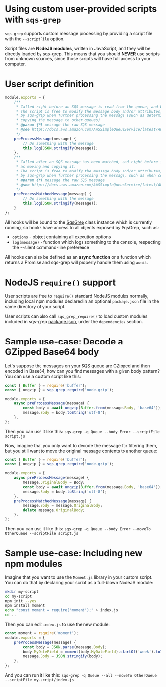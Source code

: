# Using custom user-provided scripts with `sqs-grep`
`sqs-grep` supports custom message processing by providing a script file with the `--scriptFile` option.

Script files are **NodeJS modules**, written in JavaScript, and they will be directly loaded by sqs-grep.
This means that you should **NEVER** use scripts from unknown sources, since those scripts will have
full access to your computer.

# User script definition

```js
module.exports = {
    /**
     * Called right before an SQS message is read from the queue, and before any further processing is done.
     * The script is free to modify the message body and/or attributes, and those changes will be considered
     * by sqs-grep when further processing the message (such as determining wether it is a match or not, and
     * copying the message to other queues)
     * @param {*} message the raw SQS message
     * @see https://docs.aws.amazon.com/AWSSimpleQueueService/latest/APIReference/API_Message.html
     */
    preProcessMessage(message) {
        // Do something with the message
        this.log(JSON.stringify(message));
    },
    /**
     * Called after an SQS message has been matched, and right before it is processed for further actions such
     * as moving and copying it.
     * The script is free to modify the message body and/or attributes, and those changes will be considered
     * by sqs-grep when further processing the message, such as when copying the message to other queues
     * @param {*} message the raw SQS message
     * @see https://docs.aws.amazon.com/AWSSimpleQueueService/latest/APIReference/API_Message.html
     */
    preProcessMatchedMessage(message) {
        // Do something with the message
        this.log(JSON.stringify(message));
    }
};
```

All hooks will be bound to the [SqsGrep](https://github.com/rodrigozr/sqs-grep/blob/master/src/sqs-grep.js) class instance which is currently running, so hooks have access to all objects exposed by SqsGrep, such as:
* `options` - object containing all execution options
* `log(message)` - function which logs something to the console, respecting the --silent command-line preference

All hooks can also be defined as an **async function** or a function which returns a Promise and sqs-grep will properly handle them using `await`.

# NodeJS `require()` support
User scripts are free to `require()` standard NodeJS modules normally, including local npm modules declared in an optional `package.json` file in the same directory of your script.

User scripts can also call `sqs_grep_require()` to load custom modules included in sqs-grep
[package.json](https://github.com/rodrigozr/sqs-grep/blob/master/package.json), under the `dependencies` section.

# Sample use-case: Decode a GZipped Base64 body
Let's suppose the messages on your SQS queue are GZipped and then encoded in Base64, how can you find messages with a given body pattern?
You can use a custom script like this:

```js
const { Buffer } = require('buffer');
const { ungzip } = sqs_grep_require('node-gzip');

module.exports = {
    async preProcessMessage(message) {
        const body = await ungzip(Buffer.from(message.Body, 'base64'));
        message.Body = body.toString('utf-8');
    },
};
```

Then you can use it like this: `sqs-grep -q Queue --body Error --scriptFile script.js`

Now, imagine that you only want to decode the message for filtering them, but you still want to move the original message contents to another queue:

```js
const { Buffer } = require('buffer');
const { ungzip } = sqs_grep_require('node-gzip');

module.exports = {
    async preProcessMessage(message) {
        message.OriginalBody = Body;
        const body = await ungzip(Buffer.from(message.Body, 'base64'));
        message.Body = body.toString('utf-8');
    },
    preProcessMatchedMessage(message) {
        message.Body = message.OriginalBody;
        delete message.OriginalBody;
    },
};
```
Then you can use it like this: `sqs-grep -q Queue --body Error --moveTo OtherQueue --scriptFile script.js`

# Sample use-case: Including new npm modules
Imagine that you want to use the `Moment.js` library in your custom script. You can do that by declaring your script as a full-blown NodeJS module:

```sh
mkdir my-script
cd my-script
npm init --yes
npm install moment
echo "const moment = require('moment');" > index.js
cd ..
```
Then you can edit `index.js` to use the new module:

```js
const moment = require('moment');
module.exports = {
    preProcessMessage(message) {
        const body = JSON.parse(message.Body);
        body.MyDateField = moment(body.MyDateField).startOf('week').toISOString();
        message.Body = JSON.stringify(body);
    },
};
```

And you can run it like this: `sqs-grep -q Queue --all --moveTo OtherQueue --scriptFile my-script/index.js`